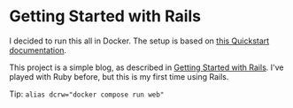 # Getting Started with Rails

I decided to run this all in Docker. The setup is based on
[this Quickstart documentation](https://docs.docker.com/samples/rails/).

This project is a simple blog, as described in [Getting Started with Rails](https://guides.rubyonrails.org/getting_started.html). I've played with Ruby before, but this is my first time using Rails.

Tip: `alias dcrw="docker compose run web"`
